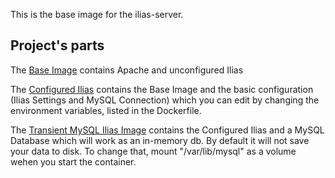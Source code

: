 This is the base image for the ilias-server.

## Project's parts ##
The <a href="https://hub.docker.com/r/whiledo/ilias-base/">Base Image</a> contains Apache and unconfigured Ilias 

The <a href="https://hub.docker.com/r/whiledo/ilias-configured/">Configured Ilias</a> contains the Base Image and
the basic configuration (Ilias Settings and MySQL Connection) which you can edit by changing the environment variables,
listed in the Dockerfile.

The <a href="https://hub.docker.com/r/whiledo/ilias-transientmysql/">Transient MySQL Ilias Image</a> contains the 
Configured Ilias and a MySQL Database which will work as an in-memory db. By default it will not save your data to disk.
To change that, mount "/var/lib/mysql" as a volume wehen you start the container.
